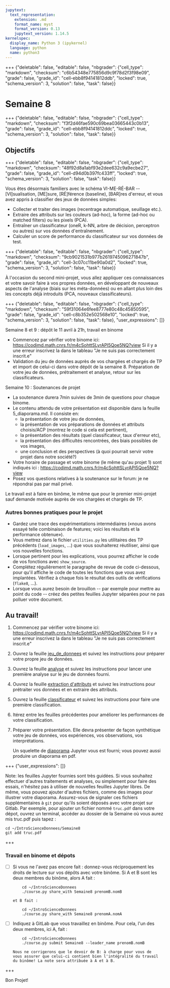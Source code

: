 ```yaml
---
jupytext:
  text_representation:
    extension: .md
    format_name: myst
    format_version: 0.13
    jupytext_version: 1.14.5
kernelspec:
  display_name: Python 3 (ipykernel)
  language: python
  name: python3
---
```


+++ {"deletable": false, "editable": false, "nbgrader": {"cell_type": "markdown", "checksum": "c6b54348e775856d9c9f78d2f3f98e09", "grade": false, "grade_id": "cell-ebb8f94141812ddb", "locked": true, "schema_version": 3, "solution": false, "task": false}}

# Semaine 8

+++ {"deletable": false, "editable": false, "nbgrader": {"cell_type": "markdown", "checksum": "f3f2d46fae590c69bea03665443c0b13", "grade": false, "grade_id": "cell-ebb8f94141812ddc", "locked": true, "schema_version": 3, "solution": false, "task": false}}

## Objectifs

+++ {"deletable": false, "editable": false, "nbgrader": {"cell_type": "markdown", "checksum": "48f92d8a1abf93e2dee632c9a9ecbe27", "grade": false, "grade_id": "cell-d94d0b397fc433ff", "locked": true, "schema_version": 3, "solution": false, "task": false}}

Vous êtes désormais familiers avec le schéma VI-ME-RÉ-BAR --
[VI]sualisation, [ME]sure, [RÉ]férence (baseline), [BAR]res d'erreur,
et vous avez appris à classifier des jeux de données simples:

- Collecter et traiter des images (recentrage automatique, seuillage
  etc.).
- Extraire des attributs sur les couleurs (ad-hoc), la forme (ad-hoc
  ou matched filters) ou les pixels (PCA).
- Entraîner un classificateur (oneR, k-NN, arbre de décision, perceptron
  ou autres) sur vos données d'entraînement.
- Calculer un score de performance du classificateur sur vos données
  de test.

+++ {"deletable": false, "editable": false, "nbgrader": {"cell_type": "markdown", "checksum": "9cb9021531b977b2619745096271847b", "grade": false, "grade_id": "cell-3c07cc11be90a0d2", "locked": true, "schema_version": 3, "solution": false, "task": false}}

À l'occasion du second mini-projet, vous allez appliquer ces
connaissances et votre savoir faire à vos propres données, en
développant de nouveaux aspects de l'analyse (biais sur les
méta-données) ou en allant plus loin des les concepts déjà introduits
(PCA, nouveaux classificateurs).

+++ {"deletable": false, "editable": false, "nbgrader": {"cell_type": "markdown", "checksum": "59f31064e6fee8777e80c48c45850595", "grade": false, "grade_id": "cell-c8b352e502568e10", "locked": true, "schema_version": 3, "solution": false, "task": false}, "user_expressions": []}

Semaine 8 et 9 : dépôt le 11 avril à 21h, travail en binome
- Commencez par vérifier votre binome ici: https://codimd.math.cnrs.fr/m4cSohttSLyrAPl5Qoe5NQ?view Si il y a une erreur inscrivez la dans le tableau "Je ne suis pas correctement inscrit.e"
- Validation du jeu de données auprès de vos chargées et chargés de TP
  et import de celui-ci dans votre dépôt de la semaine 8. Préparation
  de votre jeu de données, prétraitement et analyse, retour sur les classificateurs.

Semaine 10 : Soutenances de projet
- La soutenance durera 7min suivies de 3min de questions pour chaque binome.
- Le contenu attendu de votre présentation est disponible dans la feuille 5_diaporama.md. Il consiste en: 
    * la présentation de votre jeu de données, 
    * la présentation de vos préparations de données et attributs choisis/ACP (montrez le code si cela est pertinent), 
    * la présentation des résultats (quel classificateur, taux d'erreur etc), 
    * la présentation des difficultés rencontrées, des biais possibles de vos images, 
    * une conclusion et des perspectives (à quoi pourrait servir votre projet dans notre société?)
- Votre horaire de passage et votre binome (le même qu'au projet 1) sont indiqués ici : https://codimd.math.cnrs.fr/m4cSohttSLyrAPl5Qoe5NQ?view 
- Posez vos questions relatives à la soutenance sur le forum: je ne répondrai pas par mail privé.

Le travail est à faire en binôme, le même que pour le premier
mini-projet sauf demande motivée auprès de vos chargées et chargés de
TP.

### Autres bonnes pratiques pour le projet

- Gardez une trace des expérimentations intermédiaires («nous avons essayé telle combinaison de features; voici les résultats et la performance obtenue»).  
- Vous mettrez dans le fichier `utilities.py` les utilitaires des TP
  précédents (`load_images`, ...)  que vous souhaiterez réutiliser,
  ainsi que vos nouvelles fonctions.
- Lorsque pertinent pour les explications, vous pourrez afficher le
  code de vos fonctions avec `show_source`.
- Complétez régulièrement le paragraphe de revue de code ci-dessous,
  pour qu'il affiche le code de toutes les fonctions que vous avez
  implantées. Vérifiez à chaque fois le résultat des outils de
  vérifications (`flake8`, ...).
- Lorsque vous aurez besoin de brouillon -- par exemple pour mettre au
  point du code -- créez des petites feuilles Jupyter séparées pour ne
  pas polluer votre document.


## Au travail!

1.  Commencez par vérifier votre binome ici: https://codimd.math.cnrs.fr/m4cSohttSLyrAPl5Qoe5NQ?view Si il y a une erreur inscrivez la dans le tableau "Je ne suis pas correctement inscrit.e"
2.  Ouvrez la feuille [jeu_de_donnees](1_jeu_de_donnees.md) et suivez
    les instructions pour préparer votre propre jeu de données.
3.  Ouvrez la feuille [analyse](2_analyse.md) et suivez les
    instructions pour lancer une première analyse sur le jeu de
    données fourni.
4.  Ouvrez la feuille [extraction
    d'attributs](3_extraction_d_attributs.md) et suivez les
    instructions pour prétraiter vos données et en
    extraire des attributs.
5.  Ouvrez la feuille [classificateur](4_classificateurs.md) et suivez
    les instructions pour faire une première classification.
6.  Itérez entre les feuilles précédentes pour améliorer les
    performances de votre classification.
7.  Préparer votre présentation. Elle devra présenter de façon
    synthétique votre jeu de données, vos expériences, vos
    observations, vos interprétations.

    Un squelette de [diaporama](5_diaporama.md) Jupyter vous est
    fourni; vous pouvez aussi produire un diaporama en pdf.

+++ {"user_expressions": []}

<div class="alert alert-info" role="alert">

Note: les feuilles Jupyter fournies sont très guidées. Si vous
souhaitez effectuer d'autres traitements et analyses, ou simplement
pour faire des essais, n'hésitez pas à utiliser de nouvelles feuilles
Jupyter libres. De même, vous pouvez ajouter d'autres fichiers, comme
des images pour illustrer votre diaporama.  Assurez-vous de signaler
ces fichiers supplémentaires à `git` pour qu'ils soient déposés avec
votre projet sur Gitlab. Par exemple, pour ajouter un fichier nommé
`truc.pdf` dans votre dépot, ouvrez un terminal, accéder au dossier de la Semaine où vous aurez mis truc.pdf puis tapez :

    cd ~/IntroScienceDonnees/Semaine8
    git add truc.pdf

</div>

+++

### Travail en binome et dépots

- [ ] Si vous ne l'avez pas encore fait : donnez-vous réciproquement
      les droits de lecture sur vos dépôts avec votre binôme. Si A et
      B sont les deux membres du binôme, alors A fait :

          cd ~/IntroScienceDonnees
          ./course.py share_with Semaine8 prenomB.nomB

      et B fait :

          cd ~/IntroScienceDonnees
          ./course.py share_with Semaine8 prenomA.nomA

- [ ] Indiquez à GitLab que vous travaillez en binôme. Pour cela, l'un
      des deux membres, ici A, fait :

          cd ~/IntroScienceDonnees
          ./course.py submit Semaine8 --leader_name prenomB.nomB

      Nous ne corrigerons que le devoir de B: à charge pour vous de
      vous assurer que celui-ci contient bien l'intégralité du travail
      du binôme! La note sera attribuée à A et à B.

+++

Bon Projet!
